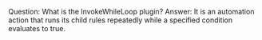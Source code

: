 Question: What is the InvokeWhileLoop plugin?
Answer: It is an automation action that runs its child rules repeatedly while a specified condition evaluates to true.
